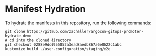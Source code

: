 # Manifest Hydration

To hydrate the manifests in this repository, run the following commands:

```shell
git clone https://github.com/zachaller/argocon-gitops-promoter-hydrate-demo
# cd into the cloned directory
git checkout 0288e9ddd955852a3ead8aedb867a6e0622c1abc
kustomize build ./user-configuration/staging/e2e
```
